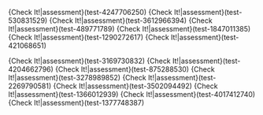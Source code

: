 
{Check It!|assessment}(test-4247706250)
{Check It!|assessment}(test-530831529)
{Check It!|assessment}(test-3612966394)
{Check It!|assessment}(test-489771789)
{Check It!|assessment}(test-1847011385)
{Check It!|assessment}(test-1290272617)
{Check It!|assessment}(test-421068651)

{Check It!|assessment}(test-3169730832)
{Check It!|assessment}(test-4204662796)
{Check It!|assessment}(test-875288530)
{Check It!|assessment}(test-3278989852)
{Check It!|assessment}(test-2269790581)
{Check It!|assessment}(test-3502094492)
{Check It!|assessment}(test-1366012939)
{Check It!|assessment}(test-4017412740)
{Check It!|assessment}(test-1377748387)

